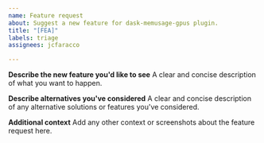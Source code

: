 ```yaml
---
name: Feature request
about: Suggest a new feature for dask-memusage-gpus plugin.
title: "[FEA]"
labels: triage
assignees: jcfaracco

---
```


**Describe the new feature you'd like to see**
A clear and concise description of what you want to happen.

**Describe alternatives you've considered**
A clear and concise description of any alternative solutions or features you've considered.

**Additional context**
Add any other context or screenshots about the feature request here.
